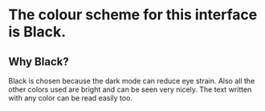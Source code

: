 # The colour scheme for this interface is Black. 

## Why Black?
Black is chosen because the dark mode can reduce eye strain. Also all the other colors used are bright and can be seen very nicely. The text written with any color can be read easily too.


